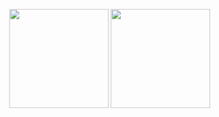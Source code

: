 <img height="180em" src="https://camo.githubusercontent.com/f85536bd58c78671d5e96a0b332f35f9431cfb18b3566acd07295a48a2b0b824/68747470733a2f2f6769746875622d726561646d652d73746174732e76657263656c2e6170702f6170693f757365726e616d653d6a6f73656e6164696e30312673686f775f69636f6e733d74727565267468656d653d64726163756c6126696e636c7564655f616c6c5f636f6d6d6974733d7472756526636f756e745f707269766174653d74727565" data-canonical-src="https://github-readme-stats.vercel.app/api?username=Firekepr&amp;show_icons=true&amp;theme=dracula&amp;include_all_commits=true&amp;count_private=true" style="max-width: 100%;">

<img height="180em" src="https://camo.githubusercontent.com/5458fb7bded2d670538e79f11ffd02bd722012270e03778be04be23601252698/68747470733a2f2f6769746875622d726561646d652d73746174732e76657263656c2e6170702f6170692f746f702d6c616e67732f3f757365726e616d653d6a6f73656e6164696e3031266578636c7564655f7265706f3d6e6c772d30362d706179666c6f77266c61796f75743d636f6d70616374266c616e67735f636f756e743d3130267468656d653d64726163756c61" data-canonical-src="https://github-readme-stats.vercel.app/api/top-langs/?username=Firekepr&amp;exclude_repo=nlw-06-payflow&amp;layout=compact&amp;langs_count=10&amp;theme=dracula" style="max-width: 100%;">
